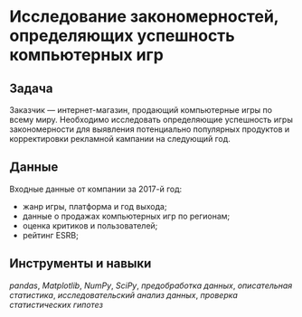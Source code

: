# Исследование закономерностей, определяющих успешность компьютерных игр

## Задача

Заказчик — интернет-магазин, продающий компьютерные игры по всему миру. Необходимо исследовать определяющие успешность игры закономерности для выявления потенциально популярных продуктов и корректировки рекламной кампании на следующий год. 

## Данные

Входные данные от компании за 2017-й год: 

- жанр игры, платформа и год выхода;
- данные о продажах компьютерных игр по регионам;
- оценка критиков и пользователей;
- рейтинг ESRB;


## Инструменты и навыки 
*pandas*, *Matplotlib*, *NumPy*, *SciPy*, *предобработка данных*, *описательная статистика*, *исследовательский анализ данных*, *проверка статистических гипотез*
